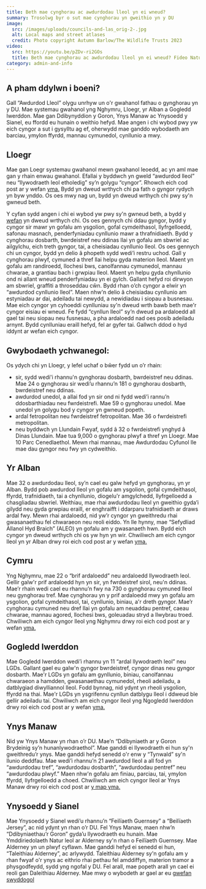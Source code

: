 ```yaml
---
title: Beth mae cynghorau ac awdurdodau lleol yn ei wneud?
summary: Trosolwg byr o sut mae cynghorau yn gweithio yn y DU
image:
  src: /images/uploads/councils-and-las_orig-2-.jpg
  alt: Local maps and street atlases
  credit: Photo copyright Autumn Barlow/The Wildlife Trusts 2023
video:
  src: https://youtu.be/pZDv-ri2GOs
  title: Beth mae cynghorau ac awdurdodau lleol yn ei wneud? Fideo Natur Drws Nesaf.
category: admin-and-info
---
```

## A pham ddylwn i boeni?

Gall “Awdurdod Lleol” olygu unrhyw un o'r gwahanol fathau o gynghorau yn y DU. Mae systemau gwahanol yng Nghymru, Lloegr, yr Alban a Gogledd Iwerddon. Mae gan Ddibynyddion y Goron, Ynys Manaw ac Ynysoedd y Sianel, eu ffordd eu hunain o weithio hefyd.
Mae angen i chi wybod pwy yw eich cyngor a sut i gysylltu ag ef, oherwydd mae ganddo wybodaeth am barciau, ymylon ffyrdd, mannau cymunedol, cynllunio a mwy.

## Lloegr 

Mae gan Loegr systemau gwahanol mewn gwahanol leoedd, ac yn aml mae gan y rhain enwau gwahanol. Efallai y byddwch yn gweld “awdurdod lleol” neu “llywodraeth leol etholedig” sy’n golygu “cyngor”.
Rhowch eich cod post ar y wefan [yma.](https://www.gov.uk/find-local-council)
Bydd yn dweud wrthych chi pa fath o gyngor rydych yn byw ynddo. Os oes mwy nag un, bydd yn dweud wrthych chi pwy sy'n gwneud beth. 

Y cyfan sydd angen i chi ei wybod yw pwy sy'n gwneud beth, a bydd y [wefan](https://www.gov.uk/find-local-council) yn dweud wrthych chi.
Os oes gennych chi ddau gyngor, bydd y cyngor sir mawr yn gofalu am ysgolion, gofal cymdeithasol, llyfrgelloedd, safonau masnach, penderfyniadau cynllunio mawr a thrafnidiaeth. Bydd y cynghorau dosbarth, bwrdeistref neu ddinas llai yn gofalu am sbwriel ac ailgylchu, eich treth gyngor, tai, a cheisiadau cynllunio lleol.
Os oes gennych chi un cyngor, bydd yn delio â phopeth sydd wedi’i restru uchod.
Gall y cynghorau plwyf, cymuned a thref llai helpu gyda materion lleol. Maent yn gofalu am randiroedd, llochesi bws, canolfannau cymunedol, mannau chwarae, a grantiau bach i grwpiau lleol. Maent yn helpu gyda chynllunio ond ni allant wneud penderfyniadau yn ei gylch. Gallant hefyd roi dirwyon am sbwriel, graffiti a throseddau cŵn.
Bydd rhan o’ch cyngor a elwir yn “awdurdod cynllunio lleol”. Maen nhw'n delio â cheisiadau cynllunio am estyniadau ar dai, adeiladu tai newydd, a newidiadau i siopau a busnesau.
Mae eich cyngor yn cyhoeddi cynlluniau sy'n dweud wrth bawb beth mae'r cyngor eisiau ei wneud. Fe fydd “cynllun lleol” sy’n dweud pa ardaloedd all gael tai neu siopau neu fusnesau, a pha ardaloedd nad oes posib adeiladu arnynt. Bydd cynlluniau eraill hefyd, fel ar gyfer tai. Gallwch ddod o hyd iddynt ar wefan eich cyngor.

## Gwybodaeth ychwanegol:
Os ydych chi yn Lloegr, y lefel uchaf o bŵer fydd un o’r rhain:
* sir, sydd wedi'i rhannu'n gynghorau dosbarth, bwrdeistref neu ddinas. Mae 24 o gynghorau sir wedi’u rhannu’n 181 o gynghorau dosbarth, bwrdeistref neu ddinas.
* awdurdod unedol, a allai fod yn sir ond ni fydd wedi’i rannu’n ddosbarthiadau neu fwrdeistrefi. Mae 59 o gynghorau unedol. Mae unedol yn golygu bod y cyngor yn gwneud popeth.
* ardal fetropolitan neu fwrdeistref fetropolitan. Mae 36 o fwrdeistrefi metropolitan.
* neu byddwch yn Llundain Fwyaf, sydd â 32 o fwrdeistrefi ynghyd â Dinas Llundain.
Mae tua 9,000 o gynghorau plwyf a thref yn Lloegr. Mae 10 Parc Cenedlaethol. Mewn rhai mannau, mae Awdurdodau Cyfunol lle mae dau gyngor neu fwy yn cydweithio.

## Yr Alban
Mae 32 o awdurdodau lleol, sy’n cael eu galw hefyd yn gynghorau, yn yr Alban. Bydd pob awdurdod lleol yn gofalu am ysgolion, gofal cymdeithasol, ffyrdd, trafnidiaeth, tai a chynllunio, diogelu'r amgylchedd, llyfrgelloedd a chasgliadau sbwriel.
Weithiau, mae rhai awdurdodau lleol yn gweithio gyda’i gilydd neu gyda grwpiau eraill, er enghraifft i ddarparu trafnidiaeth ar draws ardal fwy.
Mewn rhai ardaloedd, nid yw’r cyngor yn gweithredu rhai gwasanaethau fel chwaraeon neu reoli eiddo. Yn lle hynny, mae “Sefydliad Allanol Hyd Braich” (ALEO) yn gofalu am y gwasanaeth hwn. Bydd eich cyngor yn dweud wrthych chi os yw hyn yn wir.
Chwiliwch am eich cyngor lleol yn yr Alban drwy roi eich cod post ar y wefan [yma.](https://www.mygov.scot/find-your-local-council)

## Cymru
Yng Nghymru, mae 22 o “brif ardaloedd” neu ardaloedd llywodraeth leol. Gellir galw'r prif ardaloedd hyn yn sir, yn fwrdeistref sirol, neu'n ddinas. Mae’r rhain wedi cael eu rhannu’n fwy na 730 o gynghorau cymuned lleol neu gynghorau tref.
Mae cynghorau yn y prif ardaloedd mwy yn gofalu am ysgolion, gofal cymdeithasol, tai, cynllunio, biniau, a'r dreth gyngor.
Mae’r cynghorau cymuned neu dref llai yn gofalu am neuaddau pentref, caeau chwarae, mannau agored, llochesi bws, goleuadau stryd a llwybrau troed.
Chwiliwch am eich cyngor lleol yng Nghymru drwy roi eich cod post ar y wefan [yma.](https://llyw.cymru/darganfod-eich-awdurdod-lleol)

## Gogledd Iwerddon 
Mae Gogledd Iwerddon wedi’i rhannu yn 11 “ardal llywodraeth leol” neu LGDs. Gallant gael eu galw'n gyngor bwrdeistref, cyngor dinas neu gyngor dosbarth.
Mae'r LGDs yn gofalu am gynllunio, biniau, canolfannau chwaraeon a hamdden, gwasanaethau cymunedol, rheoli adeiladu, a datblygiad diwylliannol lleol. Fodd bynnag, nid ydynt yn rheoli ysgolion, ffyrdd na thai. Mae'r LGDs yn ysgrifennu cynllun datblygu lleol i ddweud ble gellir adeiladu tai.
Chwiliwch am eich cyngor lleol yng Ngogledd Iwerddon drwy roi eich cod post ar y wefan [yma.](https://www.gov.uk/find-local-council)

## Ynys Manaw
Nid yw Ynys Manaw yn rhan o’r DU. Mae’n “Ddibyniaeth ar y Goron Brydeinig sy’n hunanlywodraethol”. Mae ganddi ei llywodraeth ei hun sy'n gweithredu’r ynys. Mae ganddi hefyd senedd o'r enw y “Tynwald” sy'n llunio deddfau.
Mae wedi’i rhannu’n 21 awdurdod lleol a all fod yn “awdurdodau tref”, “awdurdodau dosbarth”, “awdurdodau pentref” neu “awdurdodau plwyf.” Maen nhw'n gofalu am finiau, parciau, tai, ymylon ffyrdd, llyfrgelloedd a choed.
Chwiliwch am eich cyngor lleol ar Ynys Manaw drwy roi eich cod post ar [y map yma.](https://manngis.maps.arcgis.com/apps/InformationLookup/index.html?appid=80d5112582fd40c3a746b3bd0439873e)

## Ynysoedd y Sianel          
Mae Ynysoedd y Sianel wedi’u rhannu’n “Feilïaeth Guernsey” a “Beilïaeth Jersey”, ac nid ydynt yn rhan o’r DU. Fel Ynys Manaw, maen nhw’n “Ddibyniaethau’r Goron” gyda’u llywodraeth eu hunain.
Mae Ymddiriedolaeth Natur leol ar Alderney sy'n rhan o Feilïaeth Guernsey. Mae Alderney yn un plwyf cyflawn. Mae ganddi hefyd ei senedd ei hun, “Taleithiau Alderney”, ac arlywydd. Taleithiau Alderney sy'n gofalu am y rhan fwyaf o'r ynys ac eithrio rhai pethau fel amddiffyn, materion tramor a physgodfeydd, sydd yng ngofal y DU. Fel arall, mae popeth arall yn cael ei reoli gan Daleithiau Alderney. Mae mwy o wybodeth ar gael ar eu [gwefan swyddogol](http://www.alderney.gov.gg/) 


